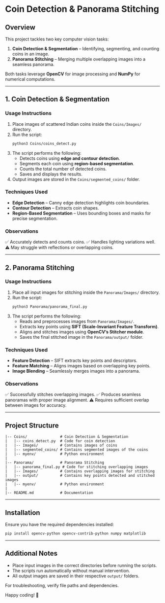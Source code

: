 # Coin Detection & Panorama Stitching

## Overview
This project tackles two key computer vision tasks:
1. **Coin Detection & Segmentation** – Identifying, segmenting, and counting coins in an image.
2. **Panorama Stitching** – Merging multiple overlapping images into a seamless panorama.

Both tasks leverage **OpenCV** for image processing and **NumPy** for numerical computations.

---

## 1. Coin Detection & Segmentation

### **Usage Instructions**
1. Place images of scattered Indian coins inside the `Coins/Images/` directory.
2. Run the script:
   ```bash
   python3 Coins/coins_detect.py
   ```
3. The script performs the following:
   - Detects coins using **edge and contour detection**.
   - Segments each coin using **region-based segmentation**.
   - Counts the total number of detected coins.
   - Saves and displays the results.
4. Output images are stored in the `Coins/segmented_coins/` folder.

### **Techniques Used**
- **Edge Detection** – Canny edge detection highlights coin boundaries.
- **Contour Detection** – Extracts coin shapes.
- **Region-Based Segmentation** – Uses bounding boxes and masks for precise segmentation.

### **Observations**
✅ Accurately detects and counts coins.
✅ Handles lighting variations well.
⚠️ May struggle with reflections or overlapping coins.

---

## 2. Panorama Stitching

### **Usage Instructions**
1. Place all input images for stitching inside the `Panorama/Images/` directory.
2. Run the script:
   ```bash
   python3 Panorama/panorama_final.py
   ```
3. The script performs the following:
   - Reads and preprocesses images from `Panorama/Images/`.
   - Extracts key points using **SIFT (Scale-Invariant Feature Transform)**.
   - Aligns and stitches images using **OpenCV’s Stitcher module**.
   - Saves the final stitched image in the `Panorama/output/` folder.

### **Techniques Used**
- **Feature Detection** – SIFT extracts key points and descriptors.
- **Feature Matching** – Aligns images based on overlapping key points.
- **Image Blending** – Seamlessly merges images into a panorama.

### **Observations**
✅ Successfully stitches overlapping images.
✅ Produces seamless panoramas with proper image alignment.
⚠️ Requires sufficient overlap between images for accuracy.

---

## Project Structure
```
|-- Coins/               # Coin Detection & Segmentation
|   |-- coins_detect.py  # Code for coin detection
|   |-- Images/          # Contains images of coins
|   |-- segmented_coins/ # Contains segmented images of the coins
|   |-- myenv/           # Python environment
|
|-- Panorama/            # Panorama Stitching
|   |-- panorama_final.py # Code for stitching overlapping images
|   |-- Images/          # Contains overlapping images for stitching
|   |-- output/          # Contains key points detected and stitched images
|   |-- myenv/           # Python environment
|
|-- README.md            # Documentation
```

---

## Installation
Ensure you have the required dependencies installed:
```bash
pip install opencv-python opencv-contrib-python numpy matplotlib
```

---

## Additional Notes
- Place input images in the correct directories before running the scripts.
- The scripts run automatically without manual intervention.
- All output images are saved in their respective `output/` folders.

For troubleshooting, verify file paths and dependencies.

Happy coding! 🚀

